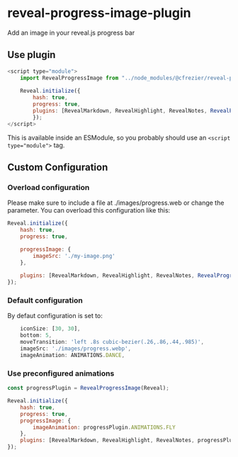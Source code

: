 # reveal-progress-image-plugin
Add an image in your reveal.js progress bar

## Use plugin

````js
<script type="module">
    import RevealProgressImage from "../node_modules/@cfrezier/reveal-progress-image-plugin/dist/index.js";
    
    Reveal.initialize({
        hash: true,
        progress: true,
        plugins: [RevealMarkdown, RevealHighlight, RevealNotes, RevealProgressImage(Reveal)],
        });
</script>
````

This is available inside an ESModule, so you probably should use an `<script type="module">` tag.

## Custom Configuration

### Overload configuration

Please make sure to include a file at ./images/progress.web or change the parameter. 
You can overload this configuration like this:
````js
Reveal.initialize({
    hash: true,
    progress: true,

    progressImage: {
        imageSrc: './my-image.png'
    },
    
    plugins: [RevealMarkdown, RevealHighlight, RevealNotes, RevealProgressImage(Reveal)],
});
````


### Default configuration

By defaut configuration is set to:
````js
    iconSize: [30, 30],
    bottom: 5,
    moveTransition: 'left .8s cubic-bezier(.26,.86,.44,.985)',
    imageSrc: './images/progress.webp',
    imageAnimation: ANIMATIONS.DANCE,
````

### Use preconfigured animations
````js
const progressPlugin = RevealProgressImage(Reveal);

Reveal.initialize({
    hash: true,
    progress: true,
    progressImage: {
        imageAnimation: progressPlugin.ANIMATIONS.FLY
    },
    plugins: [RevealMarkdown, RevealHighlight, RevealNotes, progressPlugin],
});
````
